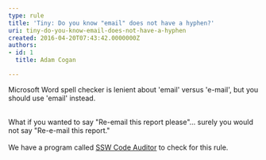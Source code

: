 ```yaml
---
type: rule
title: 'Tiny: Do you know "email" does not have a hyphen?'
uri: tiny-do-you-know-email-does-not-have-a-hyphen
created: 2016-04-20T07:43:42.0000000Z
authors:
- id: 1
  title: Adam Cogan

---
```




<span class='intro'> ​​Microsoft Word spell checker is lenient about 'email' versus 'e-mail', but you should use 'email' instead.<div><br>What if you wanted to say &quot;Re-email this report please&quot;... surely you would not say &quot;Re-e-mail this report.&quot;</div><div><br>We have a program called&#160;<a href="https&#58;//www.ssw.com.au/ssw/CodeAuditor/Rules.aspx#Email">SSW Code Auditor​</a>&#160;to check for this rule.</div> </span>




